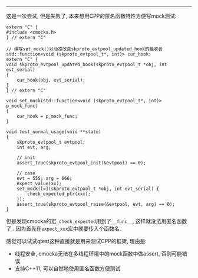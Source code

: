 

---



这是一次尝试, 但是失败了, 本来想用CPP的匿名函数特性方便写mock测试:

```
extern "C" {
#include <cmocka.h>
} // extern "C" 

// 编写set_mock()以动态改变skproto_evtpool_updated_hook的接收者
std::function<void (skproto_evtpool_t*, int)> cur_hook;
extern "C" {
void skproto_evtpool_updated_hook(skproto_evtpool_t *obj, int evt_serial)
{
	cur_hook(obj, evt_serial);
}
} // extern "C"

void set_mock(std::function<void (skproto_evtpool_t*, int)> p_mock_func)
{
	cur_hook = p_mock_func;
}

void test_normal_usage(void **state)
{
	skproto_evtpool_t evtpool;
	int evt, arg;

	// init
	assert_true(skproto_evtpool_init(&evtpool) == 0);

	// case
	evt = 555; arg = 666;
	expect_value(xx);
	set_mock([=](skproto_evtpool_t *obj, int evt_serial) {
		check_expected_ptr(xxx);
	});
	assert_true(skproto_evtpool_raise(&evtpool, evt, arg) == 0);
}

```

但是发现cmocka的宏`_check_expected`用到了`__func__`, 这样就没法用匿名函数了.. 因为首先在`expect_xxx`宏中就要传入个函数名.

感觉可以试试gtest这种直接就是用来测试CPP的框架, 理由是:

* 线程安全, cmocka无法在多线程环境中的mock函数中做assert, 否则可能错误
* 支持C++11, 可以自然地使用匿名函数方便测试